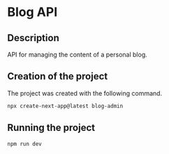 # Blog API

## Description

API for managing the content of a personal blog.

## Creation of the project

The project was created with the following command.

```sh
npx create-next-app@latest blog-admin
```

## Running the project

```sh
npm run dev
```
